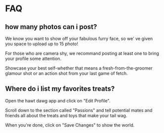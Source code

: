 # FAQ


## how many photos can i post?

We know you want to show off your fabulous furry face, so we' ve given you space to upload up to 15 photo!

For those who are camera shy, we recommand posting at least one to bring your profile some attention.

Showcase your best self-whether that means a fresh-from-the-groomer glamour shot or an action shot from your last game of fetch.

## Where do i list my favorites treats?

Open the hawt dawg app and click on "Edit Profile".

Scroll down to the section called "Passions" and tell potential mates and friends all about the treats and toys that make your tail wag.

When you're done, click on "Save Changes" to show the world.